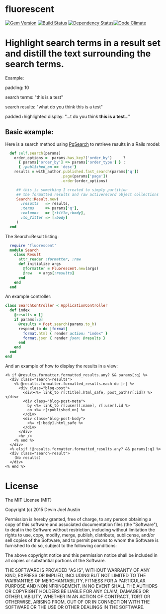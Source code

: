fluorescent
===========
[![Gem Version](https://badge.fury.io/rb/fluorescent.svg)](http://badge.fury.io/rb/fluorescent) [![Build Status](https://travis-ci.org/dhoss/fluorescent.svg?branch=master)](https://travis-ci.org/dhoss/fluorescent) [![Dependency Status](https://gemnasium.com/dhoss/fluorescent.svg)](https://gemnasium.com/dhoss/fluorescent)[![Code Climate](https://codeclimate.com/github/dhoss/fluorescent/badges/gpa.svg)](https://codeclimate.com/github/dhoss/fluorescent)

# Highlight search terms in a result set and distill the text surrounding the search terms.

Example:

   padding: 10

   search terms: "this is a test"

   search results: "what do you think this is a test"

   padded+highlighted display: "...t do you think **this is a test**..." 


## Basic example:

Here is a search method using [PgSearch](https://github.com/Casecommons/pg_search) to retrieve results in a Rails model:

```ruby
  def self.search(params)
    order_options =  params.has_key?('order_by')     ?
      { params['order_by'] => params['order_type'] } :
      { :published_on => 'desc'}
    results = with_author.published.fast_search(params['q'])
                         .page(params['page'])
                         .order(order_options)

     ## this is something I created to simply partition
     ## the formatted results and raw activerecord object collections
     Search::Result.new(
       :results   => results,
       :terms     => params['q'],
       :columns   => [:title,:body],
       :to_filter => [:body]
     )
  end
```

The Search::Result listing:

```ruby
  require 'fluorescent'
  module Search
    class Result
      attr_reader :formatter, :raw
      def initialize args
        @formatter = Fluorescent.new(args)
        @raw   = args[:results]
      end
    end
  end
```

An example controller:
```ruby
class SearchController < ApplicationController
  def index
    @results = []
    if params[:q]
      @results = Post.search(params.to_h)
      respond_to do |format|
        format.html { render action: "index" }
        format.json { render json: @results }
      end
    end
  end
end
```

And an example of how to display the results in a view:

```html+erb
<% if @results.formatter.formatted_results.any? && params[:q] %>
  <div class="search-results">
    <% @results.formatter.formatted_results.each do |r| %>
      <div class="blog-post">
        <div><%= link_to r[:title].html_safe, post_path(r[:id]) %></div>
        <div class="blog-post-meta">
          by <%= link_to r[:user][:name], r[:user].id %>
          on <%= r[:published_on] %>
        </div>
        <div class="blog-post-body">
          <%= r[:body].html_safe %>
        </div>
      </div>
      <hr />
    <% end %>
  </div>
  <% elsif !@results.formatter.formatted_results.any? && params[:q] %>
  <div class="search-result">
    (No results)
  </div>
<% end %>
```

License
=======
The MIT License (MIT)

Copyright (c) 2015 Devin Joel Austin

Permission is hereby granted, free of charge, to any person obtaining a copy
of this software and associated documentation files (the "Software"), to deal
in the Software without restriction, including without limitation the rights
to use, copy, modify, merge, publish, distribute, sublicense, and/or sell
copies of the Software, and to permit persons to whom the Software is
furnished to do so, subject to the following conditions:

The above copyright notice and this permission notice shall be included in all
copies or substantial portions of the Software.

THE SOFTWARE IS PROVIDED "AS IS", WITHOUT WARRANTY OF ANY KIND, EXPRESS OR
IMPLIED, INCLUDING BUT NOT LIMITED TO THE WARRANTIES OF MERCHANTABILITY,
FITNESS FOR A PARTICULAR PURPOSE AND NONINFRINGEMENT. IN NO EVENT SHALL THE
AUTHORS OR COPYRIGHT HOLDERS BE LIABLE FOR ANY CLAIM, DAMAGES OR OTHER
LIABILITY, WHETHER IN AN ACTION OF CONTRACT, TORT OR OTHERWISE, ARISING FROM,
OUT OF OR IN CONNECTION WITH THE SOFTWARE OR THE USE OR OTHER DEALINGS IN THE
SOFTWARE.
 
